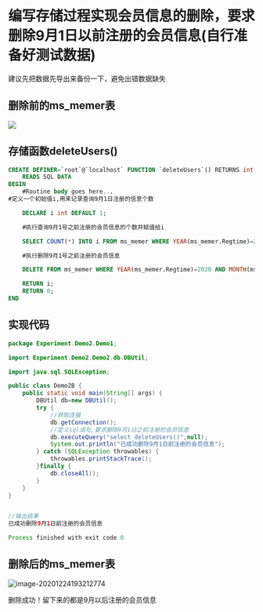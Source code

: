 <!-- toc -->

# 编写存储过程实现会员信息的删除，要求删除9月1日以前注册的会员信息(自行准备好测试数据)

建议先把数据先导出来备份一下，避免出错数据缺失

## 删除前的ms_memer表

![](https://picture.hs-vae.com/image-20201224190737759.png)

## 存储函数deleteUsers()

```sql
CREATE DEFINER=`root`@`localhost` FUNCTION `deleteUsers`() RETURNS int(11)
    READS SQL DATA
BEGIN
	#Routine body goes here...
#定义一个初始值i,用来记录查询9月1日注册的信息个数

	DECLARE i int DEFAULT 1;

	#执行查询9月1号之前注册的会员信息的个数并赋值给i

	SELECT COUNT(*) INTO i FROM ms_memer WHERE YEAR(ms_memer.Regtime)=2020 AND MONTH(ms_memer.Regtime)<9;

	#执行删除9月1号之前注册的会员信息

	DELETE FROM ms_memer WHERE YEAR(ms_memer.Regtime)=2020 AND MONTH(ms_memer.Regtime)<9;

	RETURN i;
	RETURN 0;
END
```

## 实现代码

```java
package Experiment.Demo2.Demo1;

import Experiment.Demo2.Demo2.db.DBUtil;

import java.sql.SQLException;

public class Demo2B {
    public static void main(String[] args) {
        DBUtil db=new DBUtil();
        try {
            //获取连接
            db.getConnection();
            //定义sql语句,要求删除9月1日之前注册的会员信息
            db.executeQuery("select deleteUsers()",null);
            System.out.println("已成功删除9月1日前注册的会员信息");
        } catch (SQLException throwables) {
            throwables.printStackTrace();
        }finally {
            db.closeAll();
        }
    }
}


//输出结果
已成功删除9月1日前注册的会员信息

Process finished with exit code 0
```

## 删除后的ms_memer表

![image-20201224193212774](https://picture.hs-vae.com/image-20201224193212774.png)

删除成功！留下来的都是9月以后注册的会员信息